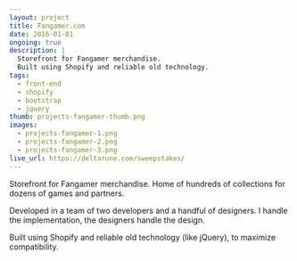 ```yaml
---
layout: project
title: Fangamer.com
date: 2016-01-01
ongoing: true
description: |
  Storefront for Fangamer merchandise.
  Built using Shopify and reliable old technology.
tags:
  - front-end
  - shopify
  - bootstrap
  - jquery
thumb: projects-fangamer-thumb.png
images:
  - projects-fangamer-1.png
  - projects-fangamer-2.png
  - projects-fangamer-3.png
live_url: https://deltarune.com/sweepstakes/
---
```


Storefront for Fangamer merchandise. Home of hundreds of collections for dozens of games and partners.

Developed in a team of two developers and a handful of designers. I handle the implementation, the designers handle the design.

Built using Shopify and reliable old technology (like jQuery), to maximize compatibility.
